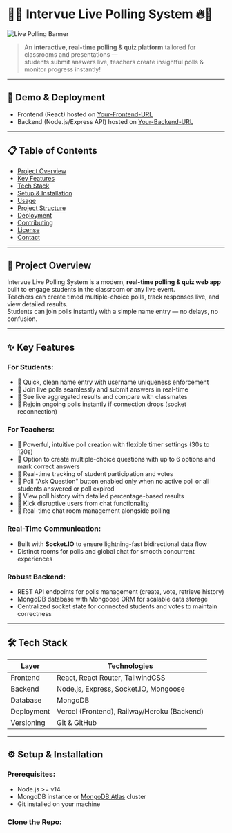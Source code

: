 # 🎉🔥 Intervue Live Polling System 🔥🎉

![Live Polling Banner](https://user-images.githubusercontent.com/yourusername/banner-image-url.png)

> An **interactive, real-time polling & quiz platform** tailored for classrooms and presentations —  
> students submit answers live, teachers create insightful polls & monitor progress instantly!

---

## 🚀 Demo & Deployment

- Frontend (React) hosted on [Your-Frontend-URL](https://your-frontend-app.vercel.app)  
- Backend (Node.js/Express API) hosted on [Your-Backend-URL](https://your-backend-app.up.railway.app)  

---

## 📋 Table of Contents

- [Project Overview](#project-overview)  
- [Key Features](#key-features)  
- [Tech Stack](#tech-stack)  
- [Setup & Installation](#setup--installation)  
- [Usage](#usage)  
- [Project Structure](#project-structure)  
- [Deployment](#deployment)  
- [Contributing](#contributing)  
- [License](#license)  
- [Contact](#contact)

---

## 📖 Project Overview

Intervue Live Polling System is a modern, **real-time polling & quiz web app** built to engage students in the classroom or any live event.  
Teachers can create timed multiple-choice polls, track responses live, and view detailed results.  
Students can join polls instantly with a simple name entry — no delays, no confusion.

---

## ✨ Key Features

### For Students:
- 🔹 Quick, clean name entry with username uniqueness enforcement  
- 🔹 Join live polls seamlessly and submit answers in real-time  
- 🔹 See live aggregated results and compare with classmates  
- 🔹 Rejoin ongoing polls instantly if connection drops (socket reconnection)  

### For Teachers:
- 🔹 Powerful, intuitive poll creation with flexible timer settings (30s to 120s)  
- 🔹 Option to create multiple-choice questions with up to 6 options and mark correct answers  
- 🔹 Real-time tracking of student participation and votes  
- 🔹 Poll "Ask Question" button enabled only when no active poll or all students answered or poll expired  
- 🔹 View poll history with detailed percentage-based results  
- 🔹 Kick disruptive users from chat functionality  
- 🔹 Real-time chat room management alongside polling  

### Real-Time Communication:
- Built with **Socket.IO** to ensure lightning-fast bidirectional data flow  
- Distinct rooms for polls and global chat for smooth concurrent experiences  

### Robust Backend:
- REST API endpoints for polls management (create, vote, retrieve history)  
- MongoDB database with Mongoose ORM for scalable data storage  
- Centralized socket state for connected students and votes to maintain correctness  

---

## 🛠️ Tech Stack

| Layer       | Technologies                                |
| ----------- | ------------------------------------------|
| Frontend    | React, React Router, TailwindCSS           |
| Backend     | Node.js, Express, Socket.IO, Mongoose      |
| Database    | MongoDB                                    |
| Deployment  | Vercel (Frontend), Railway/Heroku (Backend)|
| Versioning  | Git & GitHub                               |

---

## ⚙️ Setup & Installation

### Prerequisites:
- Node.js >= v14  
- MongoDB instance or [MongoDB Atlas](https://www.mongodb.com/cloud/atlas) cluster  
- Git installed on your machine

### Clone the Repo:

